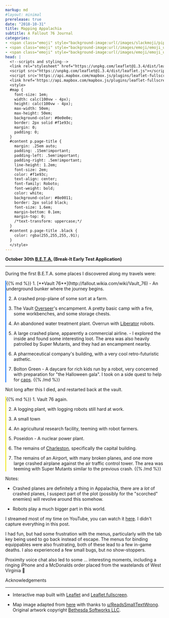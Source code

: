 ```yaml
---
markup: md
#layout: minimal
prerelease: true
date: "2018-10-31"
title: Mapping Appalachia
subtitle: A Fallout 76 Journal
categories:
- <span class="emoji" style="background-image:url(/images/slackmoji/pipboy.png)" title=":pipboy:">:pipboy:</span>
- <span class="emoji" style="background-image:url(/images/emoji/emoji_u1f3ae.png)" title=":video_game:">:video_game:</span>
- <span class="emoji" style="background-image:url(/images/emoji/emoji_u1f5fa.png)" title=":map:">:map:</span>
head: |
  <!--scripts and styling-->
  <link rel="stylesheet" href="https://unpkg.com/leaflet@1.3.4/dist/leaflet.css" />
  <script src="https://unpkg.com/leaflet@1.3.4/dist/leaflet.js"></script>
  <script src='https://api.mapbox.com/mapbox.js/plugins/leaflet-fullscreen/v1.0.1/Leaflet.fullscreen.min.js'></script>
  <link href='https://api.mapbox.com/mapbox.js/plugins/leaflet-fullscreen/v1.0.1/leaflet.fullscreen.css' rel='stylesheet' />
  <style>
  #map {
    font-size: 1em;
    width: calc(100vw - 4px);
    height: calc(100vw - 4px);
    max-width: 50em;
    max-height: 50em;
    background-color: #0e0e0e;
    border: 2px solid #f1e93c;
    margin: 0;
    padding: 0;
  }
  #content p.page-title {
    margin: .25em auto;
    padding: .15em!important;
    padding-left: .5em!important;
    padding-right: .5em!important;
    line-height: 1.2em;
    font-size: 2em;
    color: #f1e93c;
    text-align: center;
    font-family: Roboto;
    font-weight: bold;
    color: white;
    background-color: #8e0011;
    border: 2px solid black;
    font-size: 1.6em;
    margin-bottom: 0.1em;
    margin-top: 0;
    /*text-transform: uppercase;*/
  }
  #content p.page-title .black {
    color: rgba(255,255,255,.91);
  }
  </style>
---
```

<!--title-->
<!--Mapping Fallout 76-->
<!--the map-->
<div class="full-page-width" style="padding: 0;">
    <div id="map" style="margin: 0 auto;"></div>
</div>

<p class="title" style="font-weight: bold; margin-top: .25em;">October 30th <a href="https://bethesda.net/en/article/XUtJrgiCgU6WqMASW8w0I/fallout-76-our-future-begins-together-in-beta">B.E.T.A.</a>  (Break-It Early Test Application)</p>
<hr>

During the first B.E.T.A. some places I discovered along my travels were:

<div style="border-left: 3px solid #3388ff">
{{% md %}}
1. [**Vault 76**](http://fallout.wikia.com/wiki/Vault_76) - An underground bunker where the journey begins.

2. A crashed prop-plane of some sort at a farm.

3. The Vault [Overseer](http://fallout.wikia.com/wiki/Vault_76_overseer)'s encampment. A pretty basic camp with a fire, some workbenches, and some storage chests.

4. An abandoned water treatment plant. Overrun with [Liberator](http://fallout.wikia.com/wiki/Liberator_(Fallout_76)) robots.

5. A large crashed plane, apparently a commercial airline. - 
  I explored the inside and found some interesting loot. The area was also heavily
patrolled by Super Mutants, and they had an encampment nearby.

6. A pharmeceutical company's building, with a very cool retro-futuristic asthetic.

7. Bolton Green - A daycare for rich kids run by a robot, very concerned with 
preparation for "the Halloween gala". I took on a side quest to help for [caps](http://fallout.wikia.com/wiki/Bottle_cap).
{{% /md %}}
</div>

Not long after this I died, and restarted back at the vault.

<div style="border-left: 3px solid #f1e93c">
{{% md %}}
1. Vault 76 again.

2. A logging plant, with logging robots still hard at work.

3. A small town

4. An agricultural research facility, teeming with robot farmers.

5. Poseidon - A nuclear power plant.

6. The remains of [Charleston](https://en.wikipedia.org/wiki/Charleston,_West_Virginia), specifically the capital building.

7. The remains of an Airport, with many broken planes, and one more large crashed airplane
against the air traffic control tower. The area was teeming with Super Mutants similar
to the previous crash.
{{% /md %}}
</div>

Notes:

- Crashed planes are definitely a thing in Appalachia, there are a _lot_ of
crashed planes, I suspect part of the plot (possibly for the "scorched" enemies)
will revolve around this somehow.

- Robots play a much bigger part in this world.

I streamed most of my time on YouTube, you can watch it [here](https://www.youtube.com/watch?v=npIzLI7kvU8). I didn't capture everything in this post.

I had fun, but had some frustration with the menus, particularly with the tab key
being used to go back instead of escape. The menus for binding equippables were 
also frustrating, both of these lead to a few in-game deaths. I also experienced
a few small bugs, but no show-stoppers.

Proximity voice chat also led to some ... interesting moments, including a
ringing iPhone and a McDonalds order placed from the wastelands of West 
Virginia <span class="emoji" style="background-image:url(/images/emoji/emoji_u1f914.png)" title=":thinking:">:thinking:</span>

<p class="title">Acknowledgements</p>
<hr>

- Interactive map built with [Leaflet](https://leafletjs.com) and [Leaflet.fullscreen](https://github.com/Leaflet/Leaflet.fullscreen).

- Map image adapted from [here](https://www.reddit.com/r/fo76/comments/9mgzfu/4k_composite_map_from_ign_gameplay_4356px_x_4356px/) with thanks to [u/ReadsSmallTextWrong](https://www.reddit.com/user/ReadsSmallTextWrong). Original artwork copyright [Bethesda Softworks LLC](https://bethesda.net).

<!--the map script-->
<script>
// helper to treat xy coords as map latlng objects
var yx = L.latLng;
var xy = function(x, y) {
    if (L.Util.isArray(x)) {    // When doing xy([x, y]);
        return yx(x[1], x[0]);
    }
    return yx(y, x);  // When doing xy(x, y);
}

// create the map
var map = L.map('map', {
    crs: L.CRS.Simple,
    attributionControl: false,
    fullscreenControl: true,
    zoomDelta: 1,
    zoomSnap: 1,
});

// add the map image with bounds = image dimensions
// our map will be a square 4356 x 4356 px
var mapSize = 4356;
var bounds = [[0,0], [mapSize, mapSize]];
var image = L.imageOverlay('/images/fo76-map-optimized.jpg', bounds).addTo(map);
map.setMaxBounds(bounds);

// helper that computes minimum zoom level to show the entire map
function dimsToMinZoom() {
  var size = map.getSize();
  var minSize = Math.min(size.x, size.y);
  return -1 * Math.sqrt(mapSize / minSize);
}

// fix the zoom level
function fixZoom() {
  map.setMinZoom(dimsToMinZoom());
}
fixZoom();
map.options.zoomSnap = 0.00001;
// zoom all the way out, and bias towards the top
map.panTo(xy(mapSize/2, mapSize), {"animate": false});
map.setZoom(map.getMinZoom(), {"animate": false});
map.options.zoomSnap = 1;
map.on("resize", function(event) {
  fixZoom();
})

// locations in order
var vault76Pos = xy(1396, 2889.0);

function addLocations(color, locations) {
  for (var i = 0; i < locations.length; i++) {
  let location = locations[i];
  if (!('noMarker' in location)) {
    L.marker(location.pos).addTo(map).bindPopup(location.desc);
  }
  if (i != 0) {
    let params = {'color': color};
    L.polyline([locations[i-1].pos, location.pos], params).addTo(map);
    }
  }
}

addLocations('#3388ff', [
  {
    pos: vault76Pos,
    desc: '<span class="bold">Vault 76</span> - An underground bunker where the journey begins.',
  },
  {
    pos: xy(1396 + 90, 2889 - 330),
    desc: 'A crashed prop plane of some sort at a farm',
  },
  {
    pos: xy(1396 + 170, 2889 - 380),
    desc: "The Vault Overseer's encampment",
  },
  {
    pos: xy(1396 + 540, 2889 - 670),
    desc: "A water treatment plant",
  },
  {
    pos: xy(1396 + 650, 2889 - 500),
    desc: "A large crashed plane (apparently a commercial airline?)",
  },
  {
    pos: xy(1396 + 480, 2889 - 340),
    desc: "A pharmaceutical company",
  },
  {
    pos: xy(1396 + 870, 2889 - 300),
    desc: "Bolton Green - A day care for rich kids, run by robots",
  },
]);

addLocations('#f1e93c', [
  {
    pos: vault76Pos,
    noMarker: true,
  },
  {
    pos: xy(1396 + 5, 2889 - 240),
    desc: 'A logging plant, with logging robots still hard at work.',
  },
  {
    pos: xy(1396 + 20, 2889 - 520),
    desc: 'A small town',
  },
  {
    pos: xy(1396 - 80, 2889 - 550),
    desc: 'An agricultural research facility, teeming with robot farmers.',
  },
  {
    pos: xy(1396 - 250, 2889 - 1050),
    desc: 'Poseidon - A nuclear power plant.',
  },
  {
    pos: xy(1396 + 130, 2889 - 1200),
    desc: 'The remains of Charleston',
  },
  {
    pos: xy(1396 + 110, 2889 - 1060),
    desc: 'The remains of an Airport',
  },
]);

</script>
